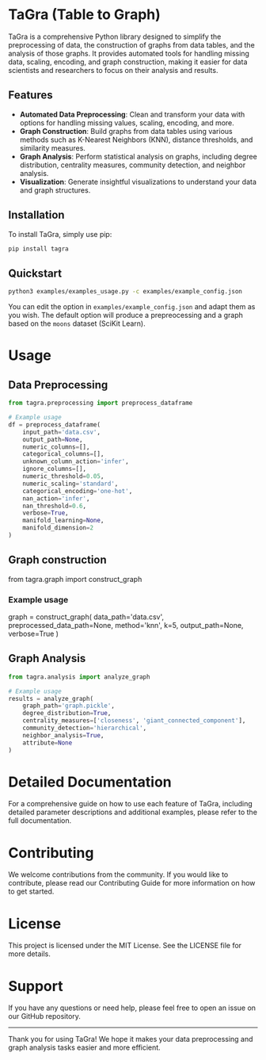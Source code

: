 # TaGra (Table to Graph)

TaGra is a comprehensive Python library designed to simplify the preprocessing of data, the construction of graphs from data tables, and the analysis of those graphs. It provides automated tools for handling missing data, scaling, encoding, and graph construction, making it easier for data scientists and researchers to focus on their analysis and results.

## Features

- **Automated Data Preprocessing**: Clean and transform your data with options for handling missing values, scaling, encoding, and more.
- **Graph Construction**: Build graphs from data tables using various methods such as K-Nearest Neighbors (KNN), distance thresholds, and similarity measures.
- **Graph Analysis**: Perform statistical analysis on graphs, including degree distribution, centrality measures, community detection, and neighbor analysis.
- **Visualization**: Generate insightful visualizations to understand your data and graph structures.

## Installation

To install TaGra, simply use pip:

```sh
pip install tagra
```
## Quickstart
```sh
python3 examples/examples_usage.py -c examples/example_config.json
```
You can edit the option in ```examples/example_config.json``` and adapt them as you wish.
The default option will produce a prepreocessing and a graph based on the ```moons``` dataset (SciKit Learn).

# Usage
## Data Preprocessing

```python
from tagra.preprocessing import preprocess_dataframe

# Example usage
df = preprocess_dataframe(
    input_path='data.csv',
    output_path=None,
    numeric_columns=[],
    categorical_columns=[],
    unknown_column_action='infer',
    ignore_columns=[],
    numeric_threshold=0.05,
    numeric_scaling='standard',
    categorical_encoding='one-hot',
    nan_action='infer',
    nan_threshold=0.6,
    verbose=True,
    manifold_learning=None,
    manifold_dimension=2
)
```

## Graph construction
from tagra.graph import construct_graph

### Example usage
graph = construct_graph(
    data_path='data.csv',
    preprocessed_data_path=None,
    method='knn',
    k=5,
    output_path=None,
    verbose=True
)

## Graph Analysis
```python
from tagra.analysis import analyze_graph

# Example usage
results = analyze_graph(
    graph_path='graph.pickle',
    degree_distribution=True,
    centrality_measures=['closeness', 'giant_connected_component'],
    community_detection='hierarchical',
    neighbor_analysis=True,
    attribute=None
)
```

# Detailed Documentation
For a comprehensive guide on how to use each feature of TaGra, including detailed parameter descriptions and additional examples, please refer to the full documentation.

# Contributing
We welcome contributions from the community. If you would like to contribute, please read our Contributing Guide for more information on how to get started.

# License
This project is licensed under the MIT License. See the LICENSE file for more details.

# Support
If you have any questions or need help, please feel free to open an issue on our GitHub repository.

---
Thank you for using TaGra! We hope it makes your data preprocessing and graph analysis tasks easier and more efficient.

